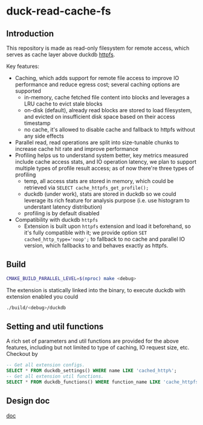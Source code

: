 # duck-read-cache-fs

## Introduction

This repository is made as read-only filesystem for remote access, which serves as cache layer above duckdb [httpfs](https://github.com/duckdb/duckdb-httpfs).

Key features:
- Caching, which adds support for remote file access to improve IO performance and reduce egress cost; several caching options are supported
  + in-memory, cache fetched file content into blocks and leverages a LRU cache to evict stale blocks
  + on-disk (default), already read blocks are stored to load filesystem, and evicted on insufficient disk space based on their access timestamp
  + no cache, it's allowed to disable cache and fallback to httpfs without any side effects
- Parallel read, read operations are split into size-tunable chunks to increase cache hit rate and improve performance
- Profiling helps us to understand system better, key metrics measured include cache access stats, and IO operation latency, we plan to support multiple types of profile result access; as of now there're three types of profiling
  + temp, all access stats are stored in memory, which could be retrieved via `SELECT cache_httpfs_get_profile();`
  + duckdb (under work), stats are stored in duckdb so we could leverage its rich feature for analysis purpose (i.e. use histogram to understant latency distribution)
  + profiling is by default disabled
- Compatibility with duckdb `httpfs`
  + Extension is built upon `httpfs` extension and load it beforehand, so it's fully compatible with it; we provide option `SET cached_http_type='noop';` to fallback to no cache and parallel IO version, which fallbacks to and behaves exactly as httpfs.

## Build
```sh
CMAKE_BUILD_PARALLEL_LEVEL=$(nproc) make <debug>
```

The extension is statically linked into the binary, to execute duckdb with extension enabled you could
```sh
./build/<debug>/duckdb
```

## Setting and util functions

A rich set of parameters and util functions are provided for the above features, including but not limited to type of caching, IO request size, etc.
Checkout by
```sql
-- Get all extension configs.
SELECT * FROM duckdb_settings() WHERE name LIKE 'cached_http%';
-- Get all extension util functions.
SELECT * FROM duckdb_functions() WHERE function_name LIKE 'cache_httpfs%';
```

## Design doc
[doc](https://docs.google.com/document/d/1IU8NQ_1_u6g178DReO0LCKYdlAHfa1QRU25eRXhf4jI/edit?usp=sharing)
